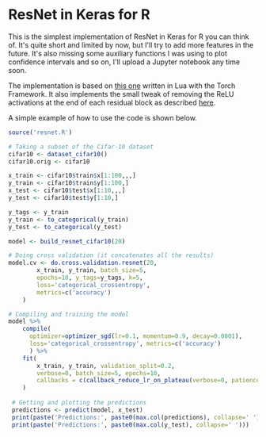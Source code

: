# ResNet in Keras for R

This is the simplest implementation of ResNet in Keras for R you can think of. It's quite short and limited by now, but I'll try to add more features in the future. It's also missing some auxiliary functions I was using to plot confidence intervals and so on, I'll upload a Jupyter notebook any time soon.

The implementation is based on [this one](https://github.com/facebook/fb.resnet.torch/) written in Lua with the Torch Framework. It also implements the small tweak of removing the ReLU activations at the end of each residual block as described [here](http://torch.ch/blog/2016/02/04/resnets.html).

A simple example of how to use the code is shown below.

```r
source('resnet.R')

# Taking a subset of the Cifar-10 dataset
cifar10 <- dataset_cifar10()
cifar10.orig <- cifar10

x_train <- cifar10$train$x[1:100,,,]
y_train <- cifar10$train$y[1:100,]
x_test <- cifar10$test$x[1:10,,,]
y_test <- cifar10$test$y[1:10,]

y_tags <- y_train
y_train <- to_categorical(y_train)
y_test <- to_categorical(y_test)

model <- build_resnet_cifar10(20)

# Doing cross validation (it concatenates all the results)
model.cv <- do.cross.validation.resnet(20,
	    x_train, y_train, batch_size=5, 
	    epochs=10, y_tags=y_tags, k=5,
	    loss='categorical_crossentropy', 
	    metrics=c('accuracy') 
    )

# Compiling and training the model
model %>%
	compile(
  	  optimizer=optimizer_sgd(lr=0.1, momentum=0.9, decay=0.0001),
  	  loss='categorical_crossentropy', metrics=c('accuracy')
  	  ) %>%
	fit(
    	x_train, y_train, validation_split=0.2,
    	verbose=0, batch_size=5, epochs=10,
    	callbacks = c(callback_reduce_lr_on_plateau(verbose=0, patience=10, factor=0.1))
    )
 
 # Getting and plotting the predictions
 predictions <- predict(model, x_test)
 print(paste('Predictions:', paste0(max.col(predictions), collapse=' ')))
 print(paste('Predictions:', paste0(max.col(y_test), collapse=' ')))
```